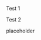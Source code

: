 <p>Test 1</p>
<script src="js/mermaid.min.js"></script>
<script>mermaid.initialize({startOnLoad:true});</script>
<p>Test 2</p>placeholder
<!--stackedit_data:
eyJoaXN0b3J5IjpbLTE1Njk3NTAxODldfQ==
-->